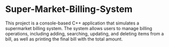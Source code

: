 # Super-Market-Billing-System
This project is a console-based C++ application that simulates a supermarket billing system. The system allows users to manage billing operations, including adding, searching, updating, and deleting items from a bill, as well as printing the final bill with the total amount.
